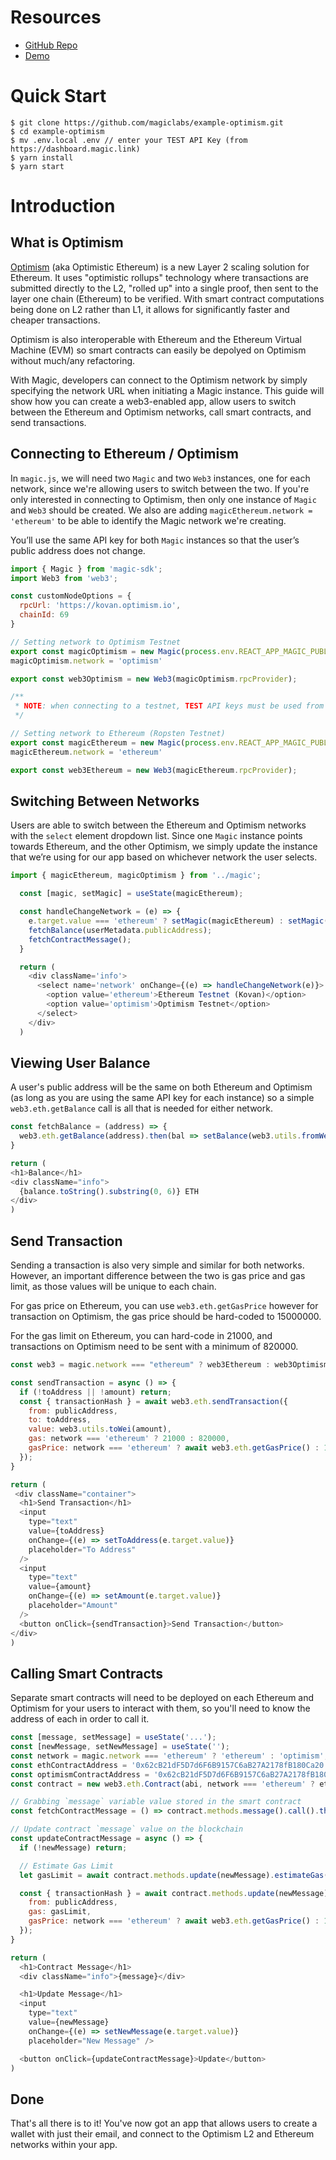 
# Resources
- [GitHub Repo](https://github.com/magiclabs/example-optimism)
- [Demo](https://magic-optimism.vercel.app/login)

# Quick Start

```
$ git clone https://github.com/magiclabs/example-optimism.git
$ cd example-optimism
$ mv .env.local .env // enter your TEST API Key (from https://dashboard.magic.link)
$ yarn install
$ yarn start
```

# Introduction

## What is Optimism

[Optimism](https://optimism.io) (aka Optimistic Ethereum) is a new Layer 2 scaling solution for Ethereum. It uses "optimistic rollups" technology where transactions are submitted directly to the L2, "rolled up" into a single proof, then sent to the layer one chain (Ethereum) to be verified. With smart contract computations being done on L2 rather than L1, it allows for significantly faster and cheaper transactions.

Optimism is also interoperable with Ethereum and the Ethereum Virtual Machine (EVM) so smart contracts can easily be depolyed on Optimism without much/any refactoring.

With Magic, developers can connect to the Optimism network by simply specifying the network URL when initiating a Magic instance. This guide will show how you can create a web3-enabled app, allow users to switch between the Ethereum and Optimism networks, call smart contracts, and send transactions. 

## Connecting to Ethereum / Optimism

In `magic.js`, we will need two `Magic` and two `Web3` instances, one for each network, since we're allowing users to switch between the two. If you're only interested in connecting to Optimism, then only one instance of `Magic` and `Web3` should be created. We also are adding `magicEthereum.network = 'ethereum'` to be able to identify the Magic network we're creating.

You’ll use the same API key for both `Magic` instances so that the user’s public address does not change. 

```js
import { Magic } from 'magic-sdk';
import Web3 from 'web3';

const customNodeOptions = {
  rpcUrl: 'https://kovan.optimism.io',
  chainId: 69
}

// Setting network to Optimism Testnet
export const magicOptimism = new Magic(process.env.REACT_APP_MAGIC_PUBLISHABLE_KEY, { network: customNodeOptions });
magicOptimism.network = 'optimism'

export const web3Optimism = new Web3(magicOptimism.rpcProvider);

/** 
 * NOTE: when connecting to a testnet, TEST API keys must be used from the Magic dashboard (live API keys for mainnet)
 */

// Setting network to Ethereum (Ropsten Testnet)
export const magicEthereum = new Magic(process.env.REACT_APP_MAGIC_PUBLISHABLE_KEY, { network: 'kovan' });
magicEthereum.network = 'ethereum'

export const web3Ethereum = new Web3(magicEthereum.rpcProvider);
```

## Switching Between Networks

Users are able to switch between the Ethereum and Optimism networks with the `select` element dropdown list. Since one `Magic` instance points towards Ethereum, and the other Optimism, we simply update the instance that we’re using for our app based on whichever network the user selects.

```js
import { magicEthereum, magicOptimism } from '../magic';

  const [magic, setMagic] = useState(magicEthereum);

  const handleChangeNetwork = (e) => {
    e.target.value === 'ethereum' ? setMagic(magicEthereum) : setMagic(magicOptimism);
    fetchBalance(userMetadata.publicAddress);
    fetchContractMessage();
  }

  return (
    <div className='info'>
      <select name='network' onChange={(e) => handleChangeNetwork(e)}>
        <option value='ethereum'>Ethereum Testnet (Kovan)</option>
        <option value='optimism'>Optimism Testnet</option>
      </select>
    </div>
  )
```

## Viewing User Balance

A user's public address will be the same on both Ethereum and Optimism (as long as you are using the same API key for each instance) so a simple `web3.eth.getBalance` call is all that is needed for either network.

```js
const fetchBalance = (address) => {
  web3.eth.getBalance(address).then(bal => setBalance(web3.utils.fromWei(bal)))
}

return (
<h1>Balance</h1>
<div className="info">
  {balance.toString().substring(0, 6)} ETH
</div>
)
```

## Send Transaction

Sending a transaction is also very simple and similar for both networks. However, an important difference between the two is gas price and gas limit, as those values will be unique to each chain. 

For gas price on Ethereum, you can use `web3.eth.getGasPrice` however for transaction on Optimism, the gas price should be hard-coded to 15000000.

For the gas limit on Ethereum, you can hard-code in 21000, and transactions on Optimism need to be sent with a minimum of 820000.

```js
const web3 = magic.network === "ethereum" ? web3Ethereum : web3Optimism;

const sendTransaction = async () => {
  if (!toAddress || !amount) return;
  const { transactionHash } = await web3.eth.sendTransaction({
    from: publicAddress,
    to: toAddress,
    value: web3.utils.toWei(amount),
    gas: network === 'ethereum' ? 21000 : 820000,
    gasPrice: network === 'ethereum' ? await web3.eth.getGasPrice() : 15000000
  });
}

return (
 <div className="container">
  <h1>Send Transaction</h1>
  <input 
    type="text" 
    value={toAddress} 
    onChange={(e) => setToAddress(e.target.value)} 
    placeholder="To Address" 
  />
  <input 
    type="text" 
    value={amount} 
    onChange={(e) => setAmount(e.target.value)} 
    placeholder="Amount" 
  />
  <button onClick={sendTransaction}>Send Transaction</button>
</div>
)
```

## Calling Smart Contracts

Separate smart contracts will need to be deployed on each Ethereum and Optimism for your users to interact with them, so you'll need to know the address of each in order to call it. 

```js
const [message, setMessage] = useState('...');
const [newMessage, setNewMessage] = useState('');
const network = magic.network === 'ethereum' ? 'ethereum' : 'optimism';
const ethContractAddress = '0x62cB21dF5D7d6F6B9157C6aB27A2178fB180Ca20';
const optimismContractAddress = '0x62cB21dF5D7d6F6B9157C6aB27A2178fB180Ca20';
const contract = new web3.eth.Contract(abi, network === 'ethereum' ? ethContractAddress : optimismContractAddress);

// Grabbing `message` variable value stored in the smart contract
const fetchContractMessage = () => contract.methods.message().call().then(setMessage);

// Update contract `message` value on the blockchain
const updateContractMessage = async () => {
  if (!newMessage) return;

  // Estimate Gas Limit
  let gasLimit = await contract.methods.update(newMessage).estimateGas({});

  const { transactionHash } = await contract.methods.update(newMessage).send({ 
    from: publicAddress, 
    gas: gasLimit,
    gasPrice: network === 'ethereum' ? await web3.eth.getGasPrice() : 15000000
  });
}

return (
  <h1>Contract Message</h1>
  <div className="info">{message}</div>

  <h1>Update Message</h1>
  <input 
    type="text" 
    value={newMessage} 
    onChange={(e) => setNewMessage(e.target.value)} 
    placeholder="New Message" />

  <button onClick={updateContractMessage}>Update</button>
)
```

## Done

That's all there is to it! You've now got an app that allows users to create a wallet with just their email, and connect to the Optimism L2 and Ethereum networks within your app.
